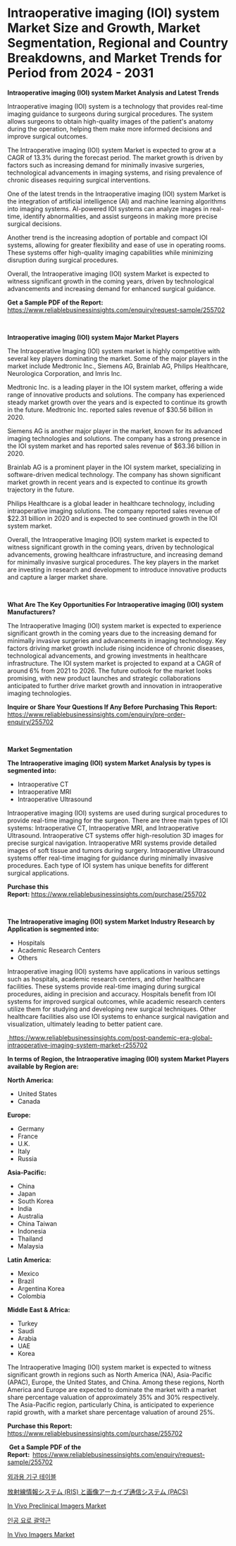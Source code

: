 <p><h1>Intraoperative imaging (IOI) system Market Size and Growth, Market Segmentation, Regional and Country Breakdowns, and Market Trends for Period from 2024 -  2031</h1></p><p><strong>Intraoperative imaging (IOI) system Market Analysis and Latest Trends</strong></p>
<p><p>Intraoperative imaging (IOI) system is a technology that provides real-time imaging guidance to surgeons during surgical procedures. The system allows surgeons to obtain high-quality images of the patient's anatomy during the operation, helping them make more informed decisions and improve surgical outcomes.</p><p>The Intraoperative imaging (IOI) system Market is expected to grow at a CAGR of 13.3% during the forecast period. The market growth is driven by factors such as increasing demand for minimally invasive surgeries, technological advancements in imaging systems, and rising prevalence of chronic diseases requiring surgical interventions.</p><p>One of the latest trends in the Intraoperative imaging (IOI) system Market is the integration of artificial intelligence (AI) and machine learning algorithms into imaging systems. AI-powered IOI systems can analyze images in real-time, identify abnormalities, and assist surgeons in making more precise surgical decisions.</p><p>Another trend is the increasing adoption of portable and compact IOI systems, allowing for greater flexibility and ease of use in operating rooms. These systems offer high-quality imaging capabilities while minimizing disruption during surgical procedures.</p><p>Overall, the Intraoperative imaging (IOI) system Market is expected to witness significant growth in the coming years, driven by technological advancements and increasing demand for enhanced surgical guidance.</p></p>
<p><strong>Get a Sample PDF of the Report:&nbsp;</strong> <a href="https://www.reliablebusinessinsights.com/enquiry/request-sample/255702">https://www.reliablebusinessinsights.com/enquiry/request-sample/255702</a></p>
<p>&nbsp;</p>
<p><strong>Intraoperative imaging (IOI) system Major Market Players</strong></p>
<p><p>The Intraoperative Imaging (IOI) system market is highly competitive with several key players dominating the market. Some of the major players in the market include Medtronic Inc., Siemens AG, Brainlab AG, Philips Healthcare, Neurologica Corporation, and Imris Inc.</p><p>Medtronic Inc. is a leading player in the IOI system market, offering a wide range of innovative products and solutions. The company has experienced steady market growth over the years and is expected to continue its growth in the future. Medtronic Inc. reported sales revenue of $30.56 billion in 2020.</p><p>Siemens AG is another major player in the market, known for its advanced imaging technologies and solutions. The company has a strong presence in the IOI system market and has reported sales revenue of $63.36 billion in 2020.</p><p>Brainlab AG is a prominent player in the IOI system market, specializing in software-driven medical technology. The company has shown significant market growth in recent years and is expected to continue its growth trajectory in the future.</p><p>Philips Healthcare is a global leader in healthcare technology, including intraoperative imaging solutions. The company reported sales revenue of $22.31 billion in 2020 and is expected to see continued growth in the IOI system market.</p><p>Overall, the Intraoperative Imaging (IOI) system market is expected to witness significant growth in the coming years, driven by technological advancements, growing healthcare infrastructure, and increasing demand for minimally invasive surgical procedures. The key players in the market are investing in research and development to introduce innovative products and capture a larger market share.</p></p>
<p>&nbsp;</p>
<p><strong>What Are The Key Opportunities For Intraoperative imaging (IOI) system Manufacturers?</strong></p>
<p><p>The Intraoperative Imaging (IOI) system market is expected to experience significant growth in the coming years due to the increasing demand for minimally invasive surgeries and advancements in imaging technology. Key factors driving market growth include rising incidence of chronic diseases, technological advancements, and growing investments in healthcare infrastructure. The IOI system market is projected to expand at a CAGR of around 6% from 2021 to 2026. The future outlook for the market looks promising, with new product launches and strategic collaborations anticipated to further drive market growth and innovation in intraoperative imaging technologies.</p></p>
<p><strong>Inquire or Share Your Questions If Any Before Purchasing This Report:</strong> <a href="https://www.reliablebusinessinsights.com/enquiry/pre-order-enquiry/255702">https://www.reliablebusinessinsights.com/enquiry/pre-order-enquiry/255702</a></p>
<p>&nbsp;</p>
<p><strong>Market Segmentation</strong></p>
<p><strong>The Intraoperative imaging (IOI) system Market Analysis by types is segmented into:</strong></p>
<p><ul><li>Intraoperative CT</li><li>Intraoperative MRI</li><li>Intraoperative Ultrasound</li></ul></p>
<p><p>Intraoperative imaging (IOI) systems are used during surgical procedures to provide real-time imaging for the surgeon. There are three main types of IOI systems: Intraoperative CT, Intraoperative MRI, and Intraoperative Ultrasound. Intraoperative CT systems offer high-resolution 3D images for precise surgical navigation. Intraoperative MRI systems provide detailed images of soft tissue and tumors during surgery. Intraoperative Ultrasound systems offer real-time imaging for guidance during minimally invasive procedures. Each type of IOI system has unique benefits for different surgical applications.</p></p>
<p><strong>Purchase this Report:&nbsp;</strong><a href="https://www.reliablebusinessinsights.com/purchase/255702">https://www.reliablebusinessinsights.com/purchase/255702</a></p>
<p>&nbsp;</p>
<p><strong>The Intraoperative imaging (IOI) system Market Industry Research by Application is segmented into:</strong></p>
<p><ul><li>Hospitals</li><li>Academic Research Centers</li><li>Others</li></ul></p>
<p><p>Intraoperative imaging (IOI) systems have applications in various settings such as hospitals, academic research centers, and other healthcare facilities. These systems provide real-time imaging during surgical procedures, aiding in precision and accuracy. Hospitals benefit from IOI systems for improved surgical outcomes, while academic research centers utilize them for studying and developing new surgical techniques. Other healthcare facilities also use IOI systems to enhance surgical navigation and visualization, ultimately leading to better patient care.</p></p>
<p><a href="https://www.reliablebusinessinsights.com/post-pandemic-era-global-intraoperative-imaging-system-market-r255702">&nbsp;https://www.reliablebusinessinsights.com/post-pandemic-era-global-intraoperative-imaging-system-market-r255702</a></p>
<p><strong>In terms of Region, the Intraoperative imaging (IOI) system Market Players available by Region are:</strong></p>
<p>
    <p> <strong> North America: </strong>
        <ul>
            <li>United States</li>
            <li>Canada</li>
        </ul>
        </p> 
    <p> <strong> Europe: </strong>
        <ul>
            <li>Germany</li>
            <li>France</li>
            <li>U.K.</li>
            <li>Italy</li>
            <li>Russia</li>
        </ul>
        </p> 
    <p> <strong> Asia-Pacific: </strong>
        <ul>
            <li>China</li>
            <li>Japan</li>
            <li>South Korea</li>
            <li>India</li>
            <li>Australia</li>
            <li>China Taiwan</li>
            <li>Indonesia</li>
            <li>Thailand</li>
            <li>Malaysia</li>
        </ul>
        </p> 
    <p> <strong> Latin America: </strong>
        <ul>
            <li>Mexico</li>
            <li>Brazil</li>
            <li>Argentina Korea</li>
            <li>Colombia</li>
        </ul>
        </p> 
    <p> <strong> Middle East & Africa: </strong>
        <ul>
            <li>Turkey</li>
            <li>Saudi</li>
            <li>Arabia</li>
            <li>UAE</li>
            <li>Korea</li>
        </ul>
    </p>
    </p>
<p><p>The Intraoperative Imaging (IOI) system market is expected to witness significant growth in regions such as North America (NA), Asia-Pacific (APAC), Europe, the United States, and China. Among these regions, North America and Europe are expected to dominate the market with a market share percentage valuation of approximately 35% and 30% respectively. The Asia-Pacific region, particularly China, is anticipated to experience rapid growth, with a market share percentage valuation of around 25%.</p></p>
<p><strong>Purchase this Report: </strong><a href="https://www.reliablebusinessinsights.com/purchase/255702">https://www.reliablebusinessinsights.com/purchase/255702</a></p>
<p>&nbsp;<strong>Get a Sample PDF of the Report:&nbsp;&nbsp;</strong><a href="https://www.reliablebusinessinsights.com/enquiry/request-sample/255702">https://www.reliablebusinessinsights.com/enquiry/request-sample/255702</a></p>
<p><strong></strong></p>
<p><p><a href="https://github.com/iansanftyord09878/Market-Research-Report-List-2/blob/main/2477845126240.md">외과용 기구 테이블</a></p><p><a href="https://github.com/hardee896/Market-Research-Report-List-1/blob/main/2878414118814.md">放射線情報システム (RIS) と画像アーカイブ通信システム (PACS)</a></p><p><a href="https://github.com/thuyvuongpk111/Market-Research-Report-List-1/blob/main/in-vivo-preclinical-imagers-market.md">In Vivo Preclinical Imagers Market</a></p><p><a href="https://github.com/Skyleitney456456/Market-Research-Report-List-2/blob/main/1123158126239.md">인공 요로 괄약근</a></p><p><a href="https://github.com/ayamsauke86/Market-Research-Report-List-1/blob/main/in-vivo-imagers-market.md">In Vivo Imagers Market</a></p></p>